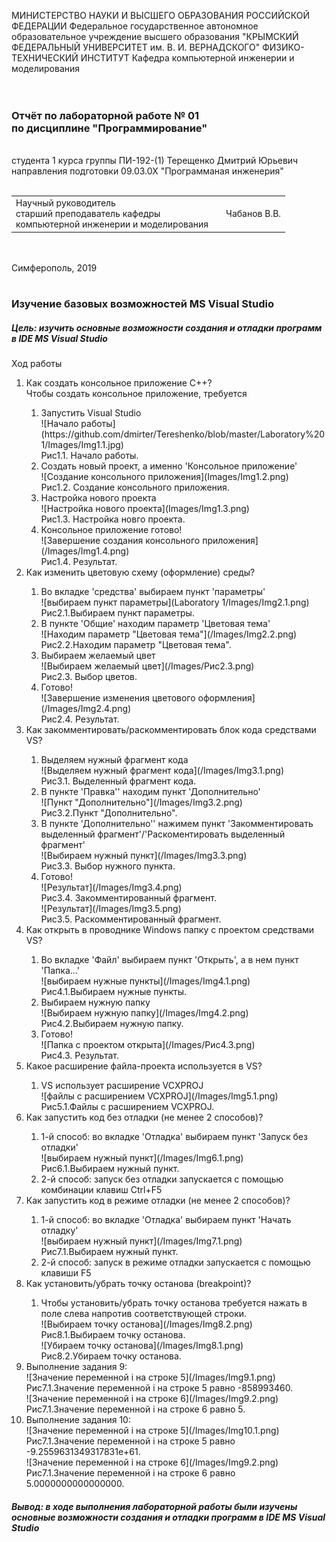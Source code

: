 МИНИСТЕРСТВО НАУКИ  И ВЫСШЕГО ОБРАЗОВАНИЯ РОССИЙСКОЙ ФЕДЕРАЦИИ
Федеральное государственное автономное образовательное учреждение высшего образования
"КРЫМСКИЙ ФЕДЕРАЛЬНЫЙ УНИВЕРСИТЕТ им. В. И. ВЕРНАДСКОГО"
ФИЗИКО-ТЕХНИЧЕСКИЙ ИНСТИТУТ
Кафедра компьютерной инженерии и моделирования
<br/><br/>
​
### Отчёт по лабораторной работе № 01<br/> по дисциплине "Программирование"
<br/>
студента 1 курса группы ПИ-192-(1)
Терещенко Дмитрий Юрьевич
направления подготовки 09.03.0Х "Программаная инженерия"
<br/>
​
<table>
<tr><td>Научный руководитель<br/> старший преподаватель кафедры<br/> компьютерной инженерии и моделирования</td>
<td>  </td>
<td>Чабанов В.В.</td>
</tr>
</table>
<br/><br/>
​
Симферополь, 2019
<br/><br/>

### Изучение базовых возможностей MS Visual Studio<br/>
##### Цель: изучить основные возможности создания и отладки программ в IDE MS Visual Studio<br/>

Ход работы

<ol>
<li>Как создать консольное приложение С++?</li>
Чтобы создать консольное приложение, требуется
<ol>
  <li>Запустить Visual Studio</li>
  ![Начало работы](https://github.com/dmirter/Tereshenko/blob/master/Laboratory%201/Images/Img1.1.jpg)<br/>
  Рис1.1. Начало работы.
  <li>Создать новый проект, а именно 'Консольное приложение'</li>
  ![Создание консольного приложения](Images/Img1.2.png)<br/>
  Рис1.2. Создание консольного приложения.
  <li>Настройка нового проекта</li>
  ![Настройка нового проекта](Images/Img1.3.png)<br/>
  Рис1.3. Настройка новго проекта.
  <li>Консольное приложение готово!</li>
  ![Завершение создания консольного приложения](/Images/Img1.4.png)<br/>
  Рис1.4. Результат.
  </ol>
<li>Как изменить цветовую схему (оформление) среды?</li>
<ol>
  <li>Во вкладке 'средства' выбираем пункт 'параметры'</li>
  ![выбираем пункт параметры](Laboratory 1/Images/Img2.1.png)<br/>
  Рис2.1.Выбираем пункт параметры.
  <li>В пункте 'Общие' находим параметр 'Цветовая тема'</li>
  ![Находим параметр "Цветовая тема"](/Images/Img2.2.png)<br/>
  Рис2.2.Находим параметр "Цветовая тема".
  <li>Выбираем желаемый цвет</li>
  ![Выбираем желаемый цвет](/Images/Рис2.3.png)<br/>
  Рис2.3. Выбор цветов.
  <li>Готово!</li>
  ![Завершение изменения цветового оформления](/Images/Img2.4.png)<br/>
  Рис2.4. Результат.
  </ol>
<li>Как закомментировать/раскомментировать блок кода средствами VS?</li>
  <ol>
  <li>Выделяем нужный фрагмент кода</li>
  ![Выделяем нужный фрагмент кода](/Images/Img3.1.png)<br/>
  Рис3.1. Выделенный фрагмент кода.
  <li>В пункте 'Правка'' находим пункт 'Дополнительно'</li>
  ![Пункт "Дополнительно"](/Images/Img3.2.png)<br/>
  Рис3.2.Пункт "Дополнительно".
  <li>В пункте 'Дополнительно'' нажимем пункт 'Закомментировать выделенный фрагмент'/'Раскоментировать  выделенный фрагмент'</li>
  ![Выбираем нужный пункт](/Images/Img3.3.png)<br/>
  Рис3.3. Выбор нужного пункта.
  <li>Готово!</li>
  ![Результат](/Images/Img3.4.png)<br/>
  Рис3.4. Закомментированный фрагмент.<br/>
  ![Результат](/Images/Img3.5.png)<br/>
  Рис3.5. Раскомментированный фрагмент.
  </ol>
<li>Как открыть в проводнике Windows папку с проектом средствами VS?</li>
  <ol>
  <li>Во вкладке 'Файл' выбираем пункт 'Открыть', а в нем пункт 'Папка...'</li>
  ![выбираем нужные пункты](/Images/Img4.1.png)<br/>
  Рис4.1.Выбираем нужные пункты.
  <li>Выбираем нужную папку</li>
  ![Выбираем нужную папку](/Images/Img4.2.png)<br/>
  Рис4.2.Выбираем нужную папку.
  <li>Готово!</li>
  ![Папка с проектом открыта](/Images/Рис4.3.png)<br/>
  Рис4.3. Результат.
  </ol>
<li>Какое расширение файла-проекта используется в VS?</li>
  <ol>
  <li>VS использует расширение VCXPROJ</li>
  ![файлы с расширением VCXPROJ](/Images/Img5.1.png)<br/>
  Рис5.1.Файлы с расширением VCXPROJ.
  </ol>
<li>Как запустить код без отладки (не менее 2 способов)?</li>
  <ol>
  <li>1-й способ: во вкладке 'Отладка' выбираем пункт 'Запуск без отладки'</li>
  ![выбираем нужный пункт](/Images/Img6.1.png)<br/>
  Рис6.1.Выбираем нужный пункт.
  <li>2-й способ: запуск без отладки запускается с помощью комбинации клавиш Ctrl+F5</li>
  </ol>
<li>Как запустить код в режиме отладки (не менее 2 способов)?</li>
  <ol>
  <li>1-й способ: во вкладке 'Отладка' выбираем пункт 'Начать отладку'</li>
  ![выбираем нужный пункт](/Images/Img7.1.png)<br/>
  Рис7.1.Выбираем нужный пункт.
  <li>2-й способ: запуск в режиме отладки запускается с помощью клавиши F5</li>
  </ol>
<li>Как установить/убрать точку останова (breakpoint)?</li>
  <ol>
  <li>Чтобы установить/убрать точку останова требуется нажать в поле слева напротив соответствующей строки.</li>
  ![Выбираем точку останова](/Images/Img8.2.png)<br/>
  Рис8.1.Выбираем точку останова.<br/>
  ![Убираем точку останова](/Images/Img8.1.png)<br/>
  Рис8.2.Убираем точку останова.
  </ol>
<li>Выполнение задания 9:</li>
  ![Значение переменной i на строке 5](/Images/Img9.1.png)<br/>
  Рис7.1.Значение переменной i на строке 5 равно -858993460.<br/>
  ![Значение переменной i на строке 6](/Images/Img9.2.png)<br/>
  Рис7.1.Значение переменной i на строке 6 равно 5.<br/>
<li>Выполнение задания 10:</li>
  ![Значение переменной i на строке 5](/Images/Img10.1.png)<br/>
  Рис7.1.Значение переменной i на строке 5 равно -9.2559631349317831e+61.<br/>
  ![Значение переменной i на строке 6](/Images/Img9.2.png)<br/>
  Рис7.1.Значение переменной i на строке 6 равно 5.0000000000000000.<br/>
</ol>

##### Вывод: в ходе выполнения лабораторной работы были изучены основные возможности создания и отладки программ в IDE MS Visual Studio<br/>
